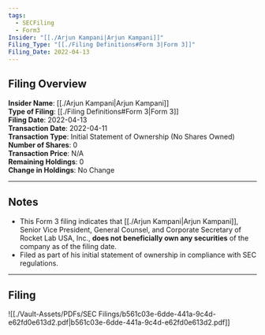 ```yaml
---
tags:
  - SECFiling
  - Form3
Insider: "[[./Arjun Kampani|Arjun Kampani]]"
Filing_Type: "[[./Filing Definitions#Form 3|Form 3]]"
Filing_Date: 2022-04-13
---
```


## Filing Overview

**Insider Name**: [[./Arjun Kampani|Arjun Kampani]]  
**Type of Filing**: [[./Filing Definitions#Form 3|Form 3]]  
**Filing Date**: 2022-04-13  
**Transaction Date**: 2022-04-11  
**Transaction Type**: Initial Statement of Ownership (No Shares Owned)  
**Number of Shares**: 0  
**Transaction Price**: N/A  
**Remaining Holdings**: 0  
**Change in Holdings**: No Change  

---

## Notes

- This Form 3 filing indicates that [[./Arjun Kampani|Arjun Kampani]], Senior Vice President, General Counsel, and Corporate Secretary of Rocket Lab USA, Inc., **does not beneficially own any securities** of the company as of the filing date.
- Filed as part of his initial statement of ownership in compliance with SEC regulations.

---

## Filing

![[./Vault-Assets/PDFs/SEC Filings/b561c03e-6dde-441a-9c4d-e62fd0e613d2.pdf|b561c03e-6dde-441a-9c4d-e62fd0e613d2.pdf]]
